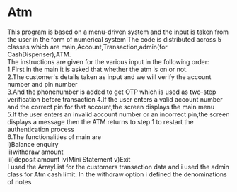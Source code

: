 # Atm
This program is based on a menu-driven system and the input is taken from the user in the form of numerical system                                                                 The code is distributed across 5 classes which are main,Account,Transaction,admin(for CashDispenser),ATM.                                                                                         
The instructions are given for the various input in the following order:                                                                                                           
1.First in the main it is asked that whether the atm is on or not.                                                                                                                 
2.The customer's details taken as input and we will verify the account number and pin number    
3.And the phonenumber is added to get OTP which is used as two-step verification before transaction
4.If the user enters a valid account number and the correct pin for that account,the screen displays the main menu                                                                 
5.If the user enters an invalid account number or an incorrect pin,the screen displays a message then the ATM returns to step 1 to restart the authentication process               
6.The functionalities of main are                                                                                                                                                  
i)Balance enquiry                                                                                                                                                                  
ii)withdraw amount                                                                                                                                                                 
iii)deposit amount
iv)Mini Statement
v)Exit                                                                                                                                                              
I used the ArrayList for the customers transaction data and i used the admin class for Atm cash limit.
In the withdraw option i defined the denominations of notes
